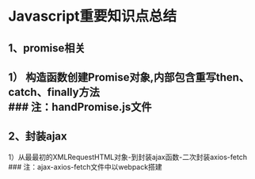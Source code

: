 # Javascript重要知识点总结  
##  1、promise相关  
1） 构造函数创建Promise对象,内部包含重写then、catch、finally方法   
      ### 注：handPromise.js文件   
------
##  2、封装ajax  
1）从最最初的XMLRequestHTML对象-到封装ajax函数-二次封装axios-fetch   
    ###  注：ajax-axios-fetch文件中以webpack搭建
